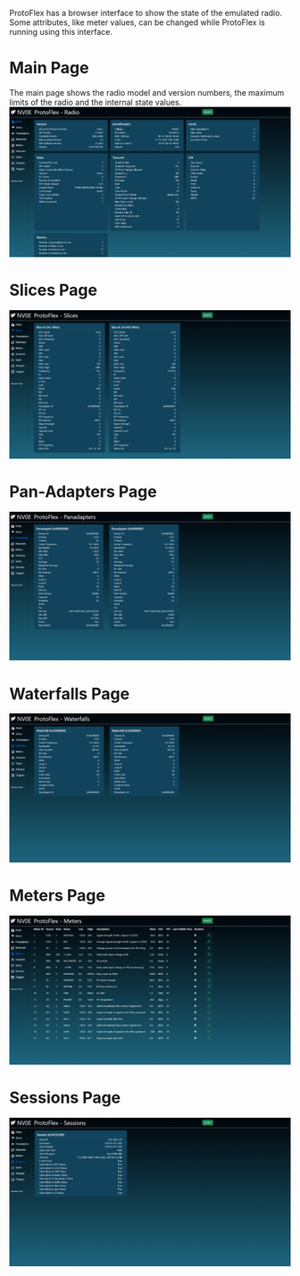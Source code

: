 ProtoFlex has a browser interface to show the state of the emulated radio. Some attributes, like meter values, can be changed while ProtoFlex is running using this interface.

# Main Page
The main page shows the radio model and version numbers, the maximum limits of the radio and the internal state values.
[![ProtoFlex Main Page](https://github.com/rimuadmin/ProtoFlex/blob/main/images/protoflex_main.png)](https://raw.githubusercontent.com/rimuadmin/ProtoFlex/blob/main/images/protoflex_main.png)

# Slices Page

![ProtoFlex Slices Page](https://github.com/rimuadmin/ProtoFlex/blob/main/images/protoflex_slices.png "ProtoFlex Slices Page")

# Pan-Adapters Page

![ProtoFlex Panadapters Page](https://github.com/rimuadmin/ProtoFlex/blob/main/images/protoflex_pans.png "ProtoFlex Panadapters Page")

# Waterfalls Page

![ProtoFlex Waterfalls Page](https://github.com/rimuadmin/ProtoFlex/blob/main/images/protoflex_waterfalls.png "ProtoFlex Waterfalls Page")

# Meters Page

![ProtoFlex Meters Page](https://github.com/rimuadmin/ProtoFlex/blob/main/images/protoflex_meters.png "ProtoFlex Meters Page")

# Sessions Page

![ProtoFlex Sessions Page](https://github.com/rimuadmin/ProtoFlex/blob/main/images/protoflex_sessions.png "ProtoFlex Sessions Page")

